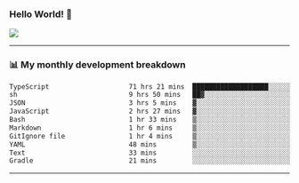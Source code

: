### Hello World! 👋

<a>
  <img align="center" src="https://github-readme-stats.vercel.app/api?username=megatunger&count_private=true&include_all_commits=true&bg_color=30,56CCF2,2F80ED&title_color=fff&text_color=fff" />
</a>

------
### 📊 My monthly development breakdown

<!--START_SECTION:waka-->

```txt
TypeScript                    71 hrs 21 mins  ███████████████████░░░░░░   76.25 %
sh                            9 hrs 50 mins   ██▓░░░░░░░░░░░░░░░░░░░░░░   10.52 %
JSON                          3 hrs 5 mins    ▓░░░░░░░░░░░░░░░░░░░░░░░░   03.30 %
JavaScript                    2 hrs 27 mins   ▓░░░░░░░░░░░░░░░░░░░░░░░░   02.63 %
Bash                          1 hr 33 mins    ▒░░░░░░░░░░░░░░░░░░░░░░░░   01.67 %
Markdown                      1 hr 6 mins     ▒░░░░░░░░░░░░░░░░░░░░░░░░   01.19 %
GitIgnore file                1 hr 4 mins     ▒░░░░░░░░░░░░░░░░░░░░░░░░   01.15 %
YAML                          48 mins         ▒░░░░░░░░░░░░░░░░░░░░░░░░   00.87 %
Text                          33 mins         ░░░░░░░░░░░░░░░░░░░░░░░░░   00.60 %
Gradle                        21 mins         ░░░░░░░░░░░░░░░░░░░░░░░░░   00.38 %
```

<!--END_SECTION:waka-->

------
